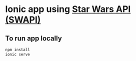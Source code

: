 # Ionic app using [Star Wars API (SWAPI)](https://swapi.co/)

## To run app locally
```sh
npm install
ionic serve
```
